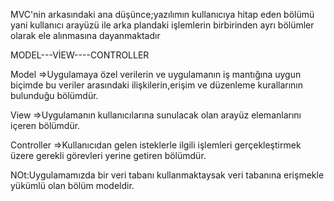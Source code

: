 
MVC'nin arkasındaki ana düşünce;yazılımın kullanıcıya hitap eden bölümü yani kullanıcı arayüzü ile arka plandaki işlemlerin birbirinden ayrı bölümler olarak ele alınmasına dayanmaktadır

MODEL---VİEW----CONTROLLER

Model =>Uygulamaya özel verilerin ve uygulamanın iş mantığına uygun biçimde bu  veriler arasındaki ilişkilerin,erişim ve düzenleme kurallarının bulunduğu bölümdür.

View =>Uygulamanın kullanıcılarına sunulacak olan arayüz elemanlarını içeren bölümdür.

Controller =>Kullanıcıdan gelen isteklerle ilgili işlemleri gerçekleştirmek üzere gerekli görevleri yerine getiren bölümdür.

NOt:Uygulamamızda bir veri tabanı kullanmaktaysak veri tabanına erişmekle yükümlü olan bölüm modeldir. 